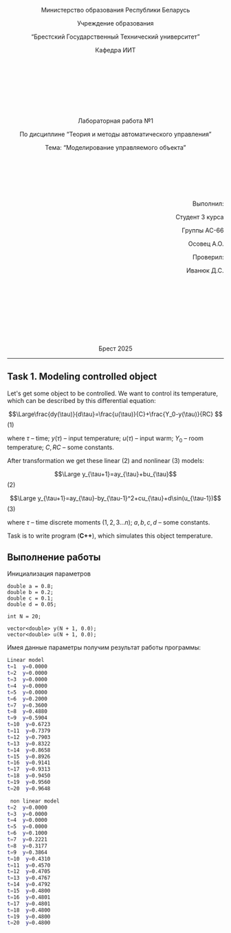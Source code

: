 <p align="center"> Министерство образования Республики Беларусь</p>
<p align="center">Учреждение образования</p>
<p align="center">“Брестский Государственный Технический университет”</p>
<p align="center">Кафедра ИИТ</p>
<br><br><br><br><br><br><br>
<p align="center">Лабораторная работа №1</p>
<p align="center">По дисциплине “Теория и методы автоматического управления”</p>
<p align="center">Тема: “Моделирование управляемого объекта”</p>
<br><br><br><br><br>
<p align="right">Выполнил:</p>
<p align="right">Студент 3 курса</p>
<p align="right">Группы АС-66</p>
<p align="right">Осовец А.О.</p>
<p align="right">Проверил:</p>
<p align="right">Иванюк Д.С.</p>
<br><br><br><br><br><br><br><br>
<p align="center">Брест 2025</p>

---
## Task 1. Modeling controlled object
Let's get some object to be controlled. We want to control its temperature, which can be described by this differential equation:

$$\Large\frac{dy(\tau)}{d\tau}=\frac{u(\tau)}{C}+\frac{Y_0-y(\tau)}{RC} $$ (1)

where $\tau$ – time; $y(\tau)$ – input temperature; $u(\tau)$ – input warm; $Y_0$ – room temperature; $C,RC$ – some constants.

After transformation we get these linear (2) and nonlinear (3) models:

$$\Large y_{\tau+1}=ay_{\tau}+bu_{\tau}$$ (2)

$$\Large y_{\tau+1}=ay_{\tau}-by_{\tau-1}^2+cu_{\tau}+d\sin(u_{\tau-1})$$ (3)

where $\tau$ – time discrete moments ($1,2,3{\dots}n$); $a,b,c,d$ – some constants.

Task is to write program (**С++**), which simulates this object temperature.

## Выполнение работы
Инициализация параметров  
```
double a = 0.8;
double b = 0.2;
double c = 0.1;
double d = 0.05;

int N = 20; 

vector<double> y(N + 1, 0.0); 
vector<double> u(N + 1, 0.0); 

```
Имея данные параметры получим результат работы программы:
```bash
Linear model
t=1  y=0.0000
t=2  y=0.0000
t=3  y=0.0000
t=4  y=0.0000
t=5  y=0.0000
t=6  y=0.2000
t=7  y=0.3600
t=8  y=0.4880
t=9  y=0.5904
t=10  y=0.6723
t=11  y=0.7379
t=12  y=0.7903
t=13  y=0.8322
t=14  y=0.8658
t=15  y=0.8926
t=16  y=0.9141
t=17  y=0.9313
t=18  y=0.9450
t=19  y=0.9560
t=20  y=0.9648

 non linear model
t=2  y=0.0000
t=3  y=0.0000
t=4  y=0.0000
t=5  y=0.0000
t=6  y=0.1000
t=7  y=0.2221
t=8  y=0.3177
t=9  y=0.3864
t=10  y=0.4310
t=11  y=0.4570
t=12  y=0.4705
t=13  y=0.4767
t=14  y=0.4792
t=15  y=0.4800
t=16  y=0.4801
t=17  y=0.4801
t=18  y=0.4800
t=19  y=0.4800
t=20  y=0.4800
```
